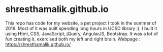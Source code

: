# shresthamalik.github.io

This repo has code for my website, a pet project I took in the summer of 2016. Most of it was built spending long hours in UCSD library :).  I built it using Html, CSS, JavaScript, jQuery, AngularJS, Bootstrap. 
It was a lot of fun creating it, exercised both my left and right brain.
Webpage : https://shresthamalik.github.io/
